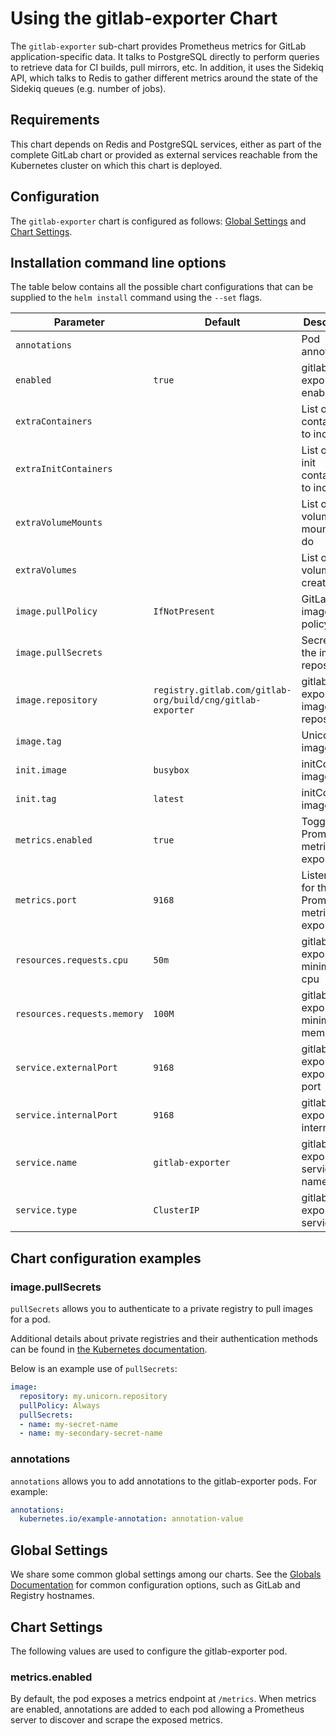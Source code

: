 # Using the gitlab-exporter Chart

The `gitlab-exporter` sub-chart provides Prometheus metrics for GitLab
application-specific data. It talks to PostgreSQL directly to perform
queries to retrieve data for CI builds, pull mirrors, etc. In addition,
it uses the Sidekiq API, which talks to Redis to gather different
metrics around the state of the Sidekiq queues (e.g. number of jobs).

## Requirements

This chart depends on Redis and PostgreSQL services, either as part of
the complete GitLab chart or provided as external services reachable
from the Kubernetes cluster on which this chart is deployed.

## Configuration

The `gitlab-exporter` chart is configured as follows: [Global
Settings](#global-settings) and [Chart Settings](#chart-settings).

## Installation command line options

The table below contains all the possible chart configurations that can be supplied
to the `helm install` command using the `--set` flags.

| Parameter                        | Default               | Description                                    |
| -------------------------------- | --------------------- | ---------------------------------------------- |
| `annotations`                    |                       | Pod annotations                                |
| `enabled`                        | `true`                | gitlab-exporter enabled flag                    |
| `extraContainers`                |                       | List of extra containers to include            |
| `extraInitContainers`            |                       | List of extra init containers to include       |
| `extraVolumeMounts`              |                       | List of extra volumes mountes to do            |
| `extraVolumes`                   |                       | List of extra volumes to create                |
| `image.pullPolicy`               | `IfNotPresent`        | GitLab image pull policy                       |
| `image.pullSecrets`              |                       | Secrets for the image repository               |
| `image.repository`               | `registry.gitlab.com/gitlab-org/build/cng/gitlab-exporter` | gitlab-exporter image repository |
| `image.tag`                      |                       | Unicorn image tag                              |
| `init.image`                     | `busybox`             | initContainer image                            |
| `init.tag`                       | `latest`              | initContainer image tag                        |
| `metrics.enabled`                | `true`                | Toggle Prometheus metrics exporter             |
| `metrics.port`                   | `9168`                | Listen port for the Prometheus metrics exporter       |
| `resources.requests.cpu`         | `50m`                 | gitlab-exporter minimum cpu                            |
| `resources.requests.memory`      | `100M`                | gitlab-exporter minimum memory                         |
| `service.externalPort`           | `9168`                | gitlab-exporter exposed port                           |
| `service.internalPort`           | `9168`                | gitlab-exporter internal port                          |
| `service.name`                   | `gitlab-exporter`      | gitlab-exporter service name                           |
| `service.type`                   | `ClusterIP`           | gitlab-exporter service type                           |

## Chart configuration examples

### image.pullSecrets

`pullSecrets` allows you to authenticate to a private registry to pull images for a pod.

Additional details about private registries and their authentication methods can be
found in [the Kubernetes documentation](https://kubernetes.io/docs/concepts/containers/images/#specifying-imagepullsecrets-on-a-pod).

Below is an example use of `pullSecrets`:

```YAML
image:
  repository: my.unicorn.repository
  pullPolicy: Always
  pullSecrets:
  - name: my-secret-name
  - name: my-secondary-secret-name
```

### annotations

`annotations` allows you to add annotations to the gitlab-exporter pods. For example:

```YAML
annotations:
  kubernetes.io/example-annotation: annotation-value
```

## Global Settings

We share some common global settings among our charts. See the [Globals Documentation](../../globals.md)
for common configuration options, such as GitLab and Registry hostnames.

## Chart Settings

The following values are used to configure the gitlab-exporter pod.

### metrics.enabled

By default, the pod exposes a metrics endpoint at `/metrics`. When
metrics are enabled, annotations are added to each pod allowing a
Prometheus server to discover and scrape the exposed metrics.
